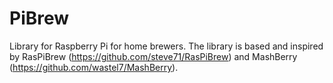 # PiBrew

Library for Raspberry Pi for home brewers. The library is based and inspired by RasPiBrew (https://github.com/steve71/RasPiBrew)
and MashBerry (https://github.com/wastel7/MashBerry).

